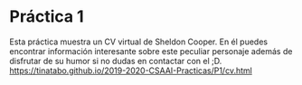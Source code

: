 # Práctica 1
Esta práctica muestra un CV virtual de Sheldon Cooper.
En él puedes encontrar información interesante sobre este peculiar personaje
además de disfrutar de su humor si no dudas en contactar con el ;D.
https://tinatabo.github.io/2019-2020-CSAAI-Practicas/P1/cv.html
